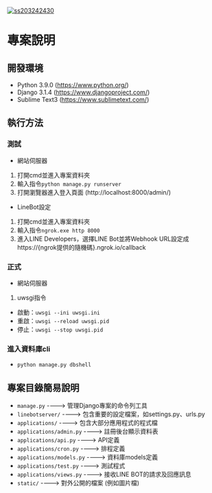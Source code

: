 [![ss203242430](https://circleci.com/gh/ss203242430/punch_line_bot.svg?style=svg)](https://app.circleci.com/pipelines/github/ss203242430/punch_line_bot)

# 專案說明

## 開發環境
* Python 3.9.0 (https://www.python.org/)
* Django 3.1.4 (https://www.djangoproject.com/)
* Sublime Text3 (https://www.sublimetext.com/)

## 執行方法
### 測試
* 網站伺服器
1. 打開cmd並進入專案資料夾
2. 輸入指令```python manage.py runserver```
3. 打開瀏覽器進入登入頁面 (http://localhost:8000/admin/)

* LineBot設定
1. 打開cmd並進入專案資料夾
2. 輸入指令```ngrok.exe http 8000```
3. 進入LINE Developers，選擇LINE Bot並將Webhook URL設定成https://{ngrok提供的隨機碼}.ngrok.io/callback

### 正式
* 網站伺服器
1. uwsgi指令
* 啟動：```uwsgi --ini uwsgi.ini```
* 重啟：```uwsgi --reload uwsgi.pid```
* 停止：```uwsgi --stop uwsgi.pid```

### 進入資料庫cli
* ```python manage.py dbshell```

## 專案目錄簡易說明
+ ```manage.py``` ----> 管理Django專案的命令列工具
+ ```linebotserver/``` ----> 包含重要的設定檔案，如settings.py、urls.py
+ ```applications/``` ----> 包含大部分應用程式的程式檔
+ ```applications/admin.py``` ----> 註冊後台顯示資料表
+ ```applications/api.py``` ----> API定義
+ ```applications/cron.py``` ----> 排程定義
+ ```applications/models.py``` ----> 資料庫models定義
+ ```applications/test.py``` ----> 測試程式
+ ```applications/views.py``` ----> 接收LINE BOT的請求及回應訊息
+ ```static/``` ----> 對外公開的檔案 (例如圖片檔)